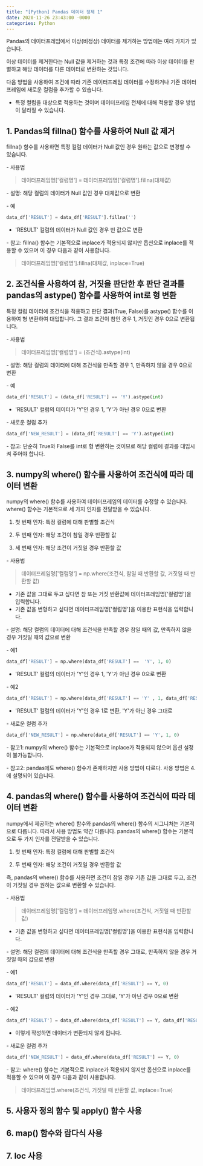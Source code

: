 ```yaml
---
title: "[Python] Pandas 데이터 정제 1"
date: 2020-11-26 23:43:00 -0000
categories: Python
---
```

Pandas의 데이터프레임에서 이상(비정상) 데이터를 제거하는 방법에는 여러 가지가 있습니다.

이상 데이터를 제거한다는 Null 값을 제거하는 것과 특정 조건에 따라 이상 데이터를 판별하고 해당 데이터를 다른 데이터로 변환하는 것입니다.

다음 방법을 사용하여 조건에 따라 기존 데이터프레임 데이터를 수정하거나 기존 데이터프레임에 새로운 컬럼을 추가할 수 있습니다.

* 특정 컬럼을 대상으로 적용하는 것이며 데이터프레임 전체에 대해 적용할 경우 방법이 달라질 수 있습니다.

## 1. Pandas의 fillna() 함수를 사용하여 Null 값 제거

fillna() 함수를 사용하면 특정 컬럼 데이터가 Null 값인 경우 원하는 값으로 변경할 수 있습니다.

&#45; 사용법
> 데이터프레임명['컬럼명'] = 데이터프레임명['컬럼명'].fillna(대체값)

&#45; 설명: 해당 컬럼의 데이터가 Null 값인 경우 대체값으로 변환

&#45; 예
```python
data_df['RESULT'] = data_df['RESULT'].fillna('')
```
  * 'RESULT' 컬럼의 데이터가 Null 값인 경우 빈 값으로 변환
  
&#45; 참고: fillna() 함수는 기본적으로 inplace가 적용되지 않지만 옵션으로 inplace를 적용할 수 있으며 이 경우 다음과 같이 사용합니다.
> 데이터프레임명['컬럼명'].fillna(대체값, inplace=True)

## 2. 조건식을 사용하여 참, 거짓을 판단한 후 판단 결과를 pandas의 astype() 함수를 사용하여 int로 형 변환

특정 컬럼 데이터에 조건식을 적용하고 판단 결과(True, False)를 astype() 함수를 이용하여 형 변환하여 대입합니다. 그 결과 조건이 참인 경우 1, 거짓인 경우 0으로 변환됩니다.

&#45; 사용법
> 데이터프레임명['컬럼명'] = (조건식).astype(int)

&#45; 설명: 해당 컬럼의 데이터에 대해 조건식을 만족할 경우 1, 만족하지 않을 경우 0으로 변환

&#45; 예
```python
data_df['RESULT'] = (data_df['RESULT'] == 'Y').astype(int)
```
  * 'RESULT' 컬럼의 데이터가 'Y'인 경우 1, 'Y'가 아닌 경우 0으로 변환
  
&#45; 새로운 컬럼 추가
```python
data_df['NEW_RESULT'] = (data_df['RESULT'] == 'Y').astype(int)
```

&#45; 참고: 단순히 True와 False를 int로 형 변환하는 것이므로 해당 컬럼에 결과를 대입시켜 주어야 합니다.

## 3. numpy의 where() 함수를 사용하여 조건식에 따라 데이터 변환

numpy의 where() 함수를 사용하여 데이터프레임의 데이터를 수정할 수 있습니다. where() 함수는 기본적으로 세 가지 인자를 전달받을 수 있습니다.

1) 첫 번째 인자: 특정 컬럼에 대해 판별할 조건식

2) 두 번째 인자: 해당 조건이 참일 경우 반환할 값

3) 세 번째 인자: 해당 조건이 거짓일 경우 반환할 값

&#45; 사용법
> 데이터프레임명['컬럼명'] = np.where(조건식, 참일 때 반환할 값, 거짓일 때 반환할 값)
  * 기존 값을 그대로 두고 싶다면 참 또는 거짓 반환값에 데이터프레임명['컬럼명']을 입력합니다.
  * 기존 값을 변형하고 싶다면 데이터프레임명['컬럼명']을 이용한 표현식을 입력합니다.
  
&#45; 설명: 해당 컬럼의 데이터에 대해 조건식을 만족할 경우 참일 때의 값, 만족하지 않을 경우 거짓일 때의 값으로 변환

&#45; 예1
```python
data_df['RESULT'] = np.where(data_df['RESULT'] ==  'Y', 1, 0)
```
  * 'RESULT' 컬럼의 데이터가 'Y'인 경우 1, 'Y'가 아닌 경우 0으로 변환
  
&#45; 예2
```python
data_df['RESULT'] = np.where(data_df['RESULT'] == 'Y' , 1, data_df['RESULT'])
```
  * 'RESULT' 컬럼의 데이터가 'Y'인 경우 1로 변환, 'Y'가 아닌 경우 그대로
  
&#45; 새로운 컬럼 추가
```python
data_df['NEW_RESULT'] = np.where(data_df['RESULT'] == 'Y', 1, 0)
```

&#45; 참고1: numpy의 where() 함수는 기본적으로 inplace가 적용되지 않으며 옵션 설정이 불가능합니다.

&#45; 참고2: pandas에도 where() 함수가 존재하지만 사용 방법이 다르다. 사용 방법은 4.에 설명되어 있습니다.

## 4. pandas의 where() 함수를 사용하여 조건식에 따라 데이터 변환

numpy에서 제공하는 where() 함수와 pandas의 where() 함수의 시그니처는 기본적으로 다릅니다. 따라서 사용 방법도 약간 다릅니다. pandas의 where() 함수는 기본적으로 두 가지 인자를 전달받을 수 있습니다.

1) 첫 번째 인자: 특정 컬럼에 대해 판별할 조건식

2) 두 번째 인자: 해당 조건이 거짓일 경우 반환할 값

즉, pandas의 where() 함수를 사용하면 조건이 참일 경우 기존 값을 그대로 두고, 조건이 거짓일 경우 원하는 값으로 변환할 수 있습니다.

&#45; 사용법
> 데이터프레임명['컬럼명'] = 데이터프레임명.where(조건식, 거짓일 때 반환할 값)
  * 기존 값을 변형하고 싶다면 데이터프레임명['컬럼명']을 이용한 표현식을 입력합니다.
  
&#45; 설명: 해당 컬럼의 데이터에 대해 조건식을 만족할 경우 그대로, 만족하지 않을 경우 거짓일 때의 값으로 변환

&#45; 예1
```python
data_df['RESULT'] = data_df.where(data_df['RESULT'] == Y, 0)
```
  * 'RESULT' 컬럼의 데이터가 'Y'인 경우 그대로, 'Y'가 아닌 경우 0으로 변환
  
&#45; 예2
```python
data_df['RESULT'] = data_df.where(data_df['RESULT'] == Y, data_df['RESULT'])
```
  * 이렇게 작성하면 데이터가 변환되지 않게 됩니다.
  
&#45; 새로운 컬럼 추가
```python
data_df['NEW_RESULT'] = data_df.where(data_df['RESULT'] == Y, 0)
```

&#45; 참고: where() 함수는 기본적으로 inplace가 적용되지 않지만 옵션으로 inplace를 적용할 수 있으며 이 경우 다음과 같이 사용합니다.
> 데이터프레임명.where(조건식, 거짓일 때 반환할 값, inplace=True)

## 5. 사용자 정의 함수 및 apply() 함수 사용

## 6. map() 함수와 람다식 사용

## 7. loc 사용
